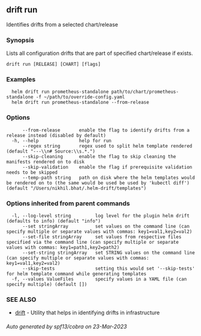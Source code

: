 ## drift run

Identifies drifts from a selected chart/release

### Synopsis

Lists all configuration drifts that are part of specified chart/release if exists.

```
drift run [RELEASE] [CHART] [flags]
```

### Examples

```
  helm drift run prometheus-standalone path/to/chart/prometheus-standalone -f ~/path/to/override-config.yaml
  helm drift run prometheus-standalone --from-release
```

### Options

```
      --from-release       enable the flag to identify drifts from a release instead (disabled by default)
  -h, --help               help for run
      --regex string       regex used to split helm template rendered (default "---\\n# Source:\\s.*.")
      --skip-cleaning      enable the flag to skip cleaning the manifests rendered on to disk
      --skip-validation    enable the flag if prerequisite validation needs to be skipped
      --temp-path string   path on disk where the helm templates would be rendered on to (the same would be used be used by 'kubectl diff') (default "/Users/nikhil.bhat/.helm-drift/templates")
```

### Options inherited from parent commands

```
  -l, --log-level string         log level for the plugin helm drift (defaults to info) (default "info")
      --set stringArray          set values on the command line (can specify multiple or separate values with commas: key1=val1,key2=val2)
      --set-file stringArray     set values from respective files specified via the command line (can specify multiple or separate values with commas: key1=path1,key2=path2)
      --set-string stringArray   set STRING values on the command line (can specify multiple or separate values with commas: key1=val1,key2=val2)
      --skip-tests               setting this would set '--skip-tests' for helm template command while generating templates
  -f, --values ValueFiles        specify values in a YAML file (can specify multiple) (default [])
```

### SEE ALSO

* [drift](drift.md)	 - Utility that helps in identifying drifts in infrastructure

###### Auto generated by spf13/cobra on 23-Mar-2023
